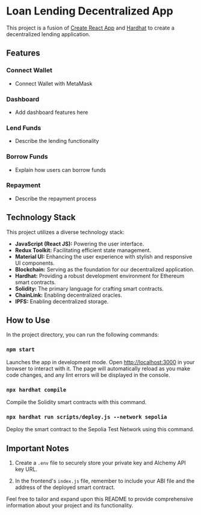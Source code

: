 # Loan Lending Decentralized App

This project is a fusion of [Create React App](https://github.com/facebook/create-react-app) and [Hardhat](https://hardhat.org/) to create a decentralized lending application.

## Features

### Connect Wallet
- Connect Wallet with MetaMask

### Dashboard
- Add dashboard features here

### Lend Funds
- Describe the lending functionality

### Borrow Funds
- Explain how users can borrow funds

### Repayment
- Describe the repayment process

## Technology Stack

This project utilizes a diverse technology stack:

- **JavaScript (React JS):** Powering the user interface.
- **Redux Toolkit:** Facilitating efficient state management.
- **Material UI:** Enhancing the user experience with stylish and responsive UI components.
- **Blockchain:** Serving as the foundation for our decentralized application.
- **Hardhat:** Providing a robust development environment for Ethereum smart contracts.
- **Solidity:** The primary language for crafting smart contracts.
- **ChainLink:** Enabling decentralized oracles.
- **IPFS:** Enabling decentralized storage.

## How to Use

In the project directory, you can run the following commands:

### `npm start`

Launches the app in development mode. Open [http://localhost:3000](http://localhost:3000) in your browser to interact with it. The page will automatically reload as you make code changes, and any lint errors will be displayed in the console.

### `npx hardhat compile`

Compile the Solidity smart contracts with this command.

### `npx hardhat run scripts/deploy.js --network sepolia`

Deploy the smart contract to the Sepolia Test Network using this command.

## Important Notes

1. Create a `.env` file to securely store your private key and Alchemy API key URL.

2. In the frontend's `index.js` file, remember to include your ABI file and the address of the deployed smart contract.

Feel free to tailor and expand upon this README to provide comprehensive information about your project and its functionality.
